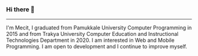### Hi there 👋

<hr/>
<p>I'm Mecit, I graduated from Pamukkale University Computer Programming in 2015 and from Trakya University Computer Education and Instructional Technologies Department in 2020. I am interested in Web and Mobile Programming. I am open to development and I continue to improve myself. 
</p>



<!--
**myuceturk/myuceturk** is a ✨ _special_ ✨ repository because its `README.md` (this file) appears on your GitHub profile.

Here are some ideas to get you started:

- 🔭 I’m currently working on ...
- 🌱 I’m currently learning ...
- 👯 I’m looking to collaborate on ...
- 🤔 I’m looking for help with ...
- 💬 Ask me about ...
- 📫 How to reach me: ...
- 😄 Pronouns: ...
- ⚡ Fun fact: ...
-->
